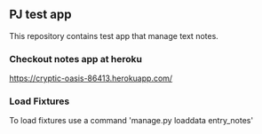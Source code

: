 ## PJ test app
This repository contains test app that manage text notes.

### Checkout notes app at heroku
https://cryptic-oasis-86413.herokuapp.com/

### Load Fixtures
To load fixtures use a command 'manage.py loaddata entry_notes' 
